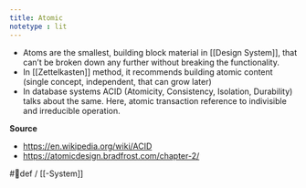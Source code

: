 ```yaml
---
title: Atomic
notetype : lit
---
```


- Atoms are the smallest, building block material in [[Design System]],  that can’t be broken down any further without breaking the functionality.
- In [[Zettelkasten]] method, it recommends building atomic content (single concept, independent, that can grow later)
- In database systems ACID (Atomicity, Consistency, Isolation, Durability) talks about the same. Here, atomic transaction reference to indivisible and irreducible operation. 

**Source**
- https://en.wikipedia.org/wiki/ACID
- https://atomicdesign.bradfrost.com/chapter-2/

#🌱def / [[-System]]